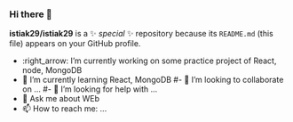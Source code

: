 ### Hi there 👋


**istiak29/istiak29** is a ✨ _special_ ✨ repository because its `README.md` (this file) appears on your GitHub profile.

- :right_arrow: I’m currently working on some practice project of React, node, MongoDB
- 🌱 I’m currently learning React, MongoDB
#- 👯 I’m looking to collaborate on ...
#- 🤔 I’m looking for help with ...
- 💬 Ask me about WEb
- 📫 How to reach me: ...


